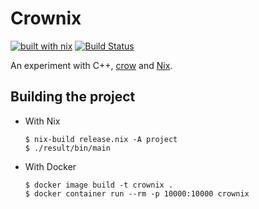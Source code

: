 # Crownix

[![built with nix](https://builtwithnix.org/badge.svg)](https://builtwithnix.org) [![Build Status](https://travis-ci.org/mtrsk/crownix.svg?branch=master)](https://travis-ci.org/mtrsk/crownix)

An experiment with C++, [crow](https://github.com/ipkn/crow) and [Nix](https://nixos.org/nix/download.html).

## Building the project

* With Nix

    ```
    $ nix-build release.nix -A project
    $ ./result/bin/main
    ```

* With Docker

    ```
    $ docker image build -t crownix .
    $ docker container run --rm -p 10000:10000 crownix
    ```

